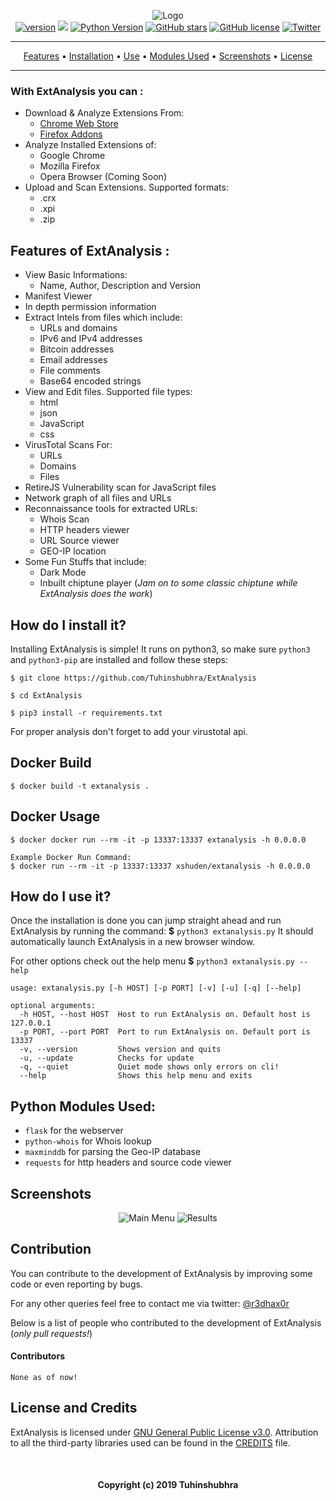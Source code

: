 


<p align='center'>
  <img src="https://i.imgur.com/iOyxLPf.png" alt="Logo"> <br>
  <a href="https://github.com/Tuhinshubhra/ExtAnalysis/releases/tag/v.1.0.1"><img src="https://img.shields.io/badge/Version-1.0.1-brightgreen.svg?style=style=flat-square" alt="version"></a>
  <img src="https://img.shields.io/badge/OS-Windows%2C%20Linux-blue.svg">
  <a href="https://github.com/Tuhinshubhra/ExtAnalysis/"><img src="https://img.shields.io/badge/python-3-orange.svg?style=style=flat-square" alt="Python Version"></a>
  <a href="https://github.com/Tuhinshubhra/ExtAnalysis/stargazers"><img src="https://img.shields.io/github/stars/Tuhinshubhra/ExtAnalysis.svg" alt="GitHub stars" /></a>
  <a href="https://github.com/Tuhinshubhra/ExtAnalysis/blob/master/LICENSE"><img src="https://img.shields.io/github/license/Tuhinshubhra/ExtAnalysis.svg" alt="GitHub license" /></a>
  <a href="https://twitter.com/r3dhax0r"><img src="https://img.shields.io/twitter/url/https/github.com/Tuhinshubhra/ExtAnalysis.svg?style=social" alt="Twitter" /></a>
</p>
<hr>
<p align='center'>
	<a href="#features-of-extanalysis-">Features</a> • <a href="#how-do-i-install-it">Installation</a> • <a href="#how-do-i-use-it">Use</a> • <a href="#python-modules-used">Modules Used</a> • <a href="#screenshots">Screenshots</a> • <a href="#license-and-credits">License</a>
</p>
<hr>


### With ExtAnalysis you can :

 - Download & Analyze Extensions From:
	 - [Chrome Web Store](https://chrome.google.com)
	 - [Firefox Addons](https://addons.mozilla.org)	 
- Analyze Installed Extensions of:
	- Google Chrome
	- Mozilla Firefox
	- Opera Browser (Coming Soon)	
- Upload and Scan Extensions. Supported formats:
	- .crx
	- .xpi
	- .zip
	
## Features of ExtAnalysis :

- View Basic Informations:
	- Name, Author, Description and Version
- Manifest Viewer
- In depth permission information
- Extract Intels from files which include:
	- URLs and domains
	- IPv6 and IPv4 addresses
	- Bitcoin addresses
	- Email addresses
	- File comments
	- Base64 encoded strings
- View and Edit files. Supported file types:
	- html
	- json
	- JavaScript
	- css
- VirusTotal Scans For:
	- URLs
	- Domains
	- Files 
- RetireJS Vulnerability scan for JavaScript files
- Network graph of all files and URLs
- Reconnaissance tools for extracted URLs:
	- Whois Scan
	- HTTP headers viewer
	- URL Source viewer
	- GEO-IP location
- Some Fun Stuffs that include:
	- Dark Mode 
	- Inbuilt chiptune player (*Jam on to some classic chiptune while ExtAnalysis does the work*)

## How do I install it?
Installing ExtAnalysis is simple! It runs on python3, so make sure `python3` and `python3-pip` are installed and follow these steps:

```
$ git clone https://github.com/Tuhinshubhra/ExtAnalysis
 ```
 ```
$ cd ExtAnalysis
 ```
 ```
$ pip3 install -r requirements.txt
 ```

For proper analysis don't forget to add your virustotal api.


## Docker Build

 ```
 $ docker build -t extanalysis .
 ```

## Docker Usage

 ```
 $ docker docker run --rm -it -p 13337:13337 extanalysis -h 0.0.0.0

Example Docker Run Command: 
 $ docker run --rm -it -p 13337:13337 xshuden/extanalysis -h 0.0.0.0

 ```

## How do I use it?
Once the installation is done you can jump straight ahead and run ExtAnalysis by running the command:
 **$** `python3 extanalysis.py`
It should automatically launch ExtAnalysis in a new browser window.

For other options check out the help menu **$** `python3 extanalysis.py --help`

```
usage: extanalysis.py [-h HOST] [-p PORT] [-v] [-u] [-q] [--help]

optional arguments:
  -h HOST, --host HOST  Host to run ExtAnalysis on. Default host is 127.0.0.1
  -p PORT, --port PORT  Port to run ExtAnalysis on. Default port is 13337
  -v, --version         Shows version and quits
  -u, --update          Checks for update
  -q, --quiet           Quiet mode shows only errors on cli!
  --help                Shows this help menu and exits
```


## Python Modules Used:

 - `flask` for the webserver
 - `python-whois` for Whois lookup
 - `maxminddb` for parsing the Geo-IP database
 - `requests` for http headers and source code viewer

## Screenshots
<p align="center">
  <img alt="Main Menu" src="https://i.imgur.com/FcGarWG.png" />
   <!-- img alt="Results" src="https://i.imgur.com/7Dlkz3O.png" /> -->
  <img alt="Results" src="https://i.imgur.com/vIOSDLe.png" />
 </p>

## Contribution
You can contribute to the development of ExtAnalysis by improving some code or even reporting by bugs. 

For any other queries feel free to contact me via twitter: [@r3dhax0r](https://twitter.com/r3dhax0r)

Below is a list of people who contributed to the development of ExtAnalysis (*only pull requests!*)
#### Contributors

 `None as of now!`

##  License and Credits
ExtAnalysis is licensed under [GNU General Public License v3.0](https://github.com/Tuhinshubhra/ExtAnalysis/blob/master/LICENSE). 
Attribution to all the third-party libraries used can be found in the [CREDITS](https://github.com/Tuhinshubhra/ExtAnalysis/blob/master/CREDITS) file.


<br>
<h4 align="center">Copyright (c) 2019 Tuhinshubhra</h4>
